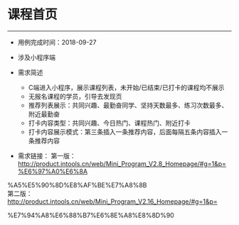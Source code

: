 # 课程首页 #
-----

* 用例完成时间：2018-09-27  
* 涉及小程序端  
* 需求简述  
  * C端进入小程序，展示课程列表，未开始/已结束/已打卡的课程均不展示  
  * 无报名课程的学员，引导去发现页  
  * 推荐列表展示：共同兴趣、最勤奋同学、坚持天数最多、练习次数最多、附近最勤奋  
  * 打卡内容类型：共同兴趣、今日热门、课程热门、附近打卡  
  * 打卡内容展示模式：第三条插入一条推荐内容，后面每隔五条内容插入一条推荐内容  

* 需求链接： 
  第一版：http://product.intools.cn/web/Mini_Program_V2.8_Homepage/#g=1&p=%E6%97%A0%E6%8A

%A5%E5%90%8D%E8%AF%BE%E7%A8%8B  
  第二版：http://product.intools.cn/web/Mini_Program_V2.16_Homepage/#g=1&p=

%E7%94%A8%E6%88%B7%E6%8E%A8%E8%8D%90  
